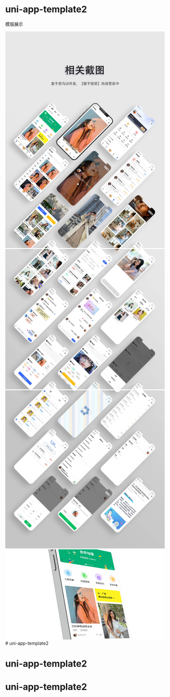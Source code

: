 # uni-app-template2

模版展示

![](d7857c90-973f-11ed-9c1e-f92e2b8906bc_0.jpeg)
![](d7857c90-973f-11ed-9c1e-f92e2b8906bc_1.jpeg)
![](d7857c90-973f-11ed-9c1e-f92e2b8906bc_2.jpeg)
![](image-content.gif)# uni-app-template2
# uni-app-template2
# uni-app-template2
